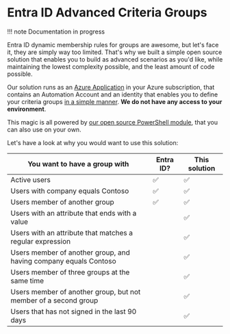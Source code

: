 # Entra ID Advanced Criteria Groups

!!! note Documentation in progress

Entra ID dynamic membership rules for groups are awesome, but let's face it, they are simply way too limited. That's why we built a simple open source solution that enables you to build as advanced scenarios as you'd like, while maintaining the lowest complexity possible, and the least amount of code possible.

Our solution runs as an [Azure Application](automation-account.md) in your Azure subscription, that contains an Automation Account and an identity that enables you to define your criteria groups [in a simple manner](examples.md). **We do not have any access to your environment**.

This magic is all powered by [our open source PowerShell module](https://www.powershellgallery.com/packages/AdvancedCriteriaBasedGroups), that you can also use on your own.

Let's have a look at why you would want to use this solution:

You want to have a group with | Entra ID? | This solution
-|-|-
Active users | ✅ | ✅
Users with company equals Contoso | ✅ | ✅
Users member of another group | ✅ | ✅
Users with an attribute that ends with a value | | ✅
Users with an attribute that matches a regular expression | | ✅
Users member of another group, and having company equals Contoso | | ✅
Users member of three groups at the same time | | ✅
Users member of another group, but not member of a second group | | ✅
Users that has not signed in the last 90 days | | ✅

